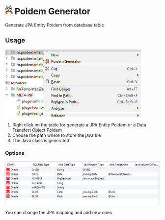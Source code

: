 <h1><img src="poidem-generator/src/main/resources/META-INF/pluginIcon.svg" height="30">&nbsp;Poidem Generator</h1>

Generate JPA Entity Poidem from database table

## Usage

![Right click Poidem Generator Entity](poidem-generator-install/src/site/resources/images/right-click-poidem-generator-entity.png "Right click POJO Generator Entity")

1. Right click on the table for generate a JPA Entity Poidem or a Data Transfert Object Poidem
2. Choose the path where to store the java file
3. The Java class is generated

### Options

![Settings](poidem-generator-install/src/site/resources/images/settings.png "Settings")

You can change the JPA mapping and add new ones
